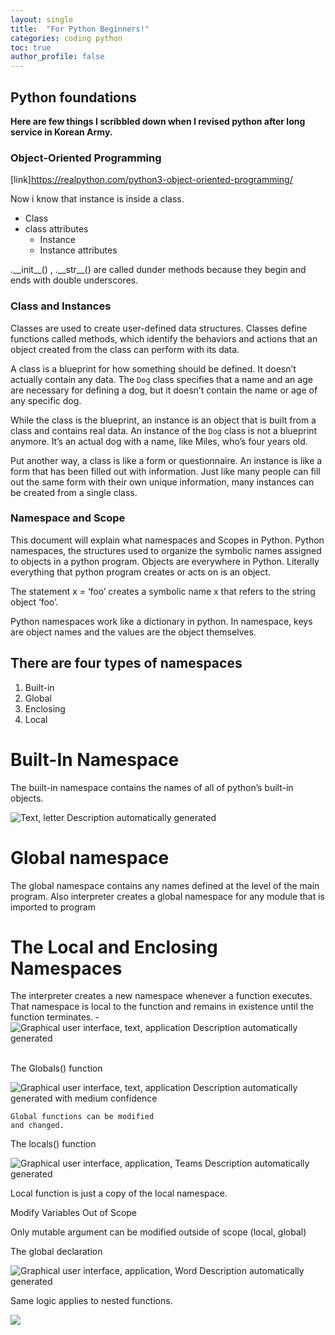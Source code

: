 ```yaml
---
layout: single
title:  "For Python Beginners!"
categories: coding python
toc: true
author_profile: false
---
```


## Python foundations</br>
**Here are few things I scribbled down when I revised python after long service in Korean Army.**

### Object-Oriented Programming
[link]<https://realpython.com/python3-object-oriented-programming/>

Now i know that instance is inside a class.

* Class
* class attributes
  * Instance
  * Instance attributes

.\_\_init\_\_() , .\_\_str\_\_() are called dunder methods because they begin and ends with double underscores.

### Class and Instances
Classes are used to create user-defined data structures. Classes define functions called methods, which identify the behaviors and actions that an object created from the class can perform with its data.

A class is a blueprint for how something should be defined. It doesn’t actually contain any data. The `Dog` class specifies that a name and an age are necessary for defining a dog, but it doesn’t contain the name or age of any specific dog.

While the class is the blueprint, an instance is an object that is built from a class and contains real data. An instance of the `Dog` class is not a blueprint anymore. It’s an actual dog with a name, like Miles, who’s four years old.

Put another way, a class is like a form or questionnaire. An instance is like a form that has been filled out with information. Just like many people can fill out the same form with their own unique information, many instances can be created from a single class.

### Namespace and Scope
This document will explain what namespaces and Scopes in Python. Python namespaces, the structures used to organize the symbolic names assigned to objects in a python program. Objects are everywhere in Python. Literally everything that python program creates or acts on is an object.

 The statement x = ‘foo’ creates a symbolic name x that refers to the string object ‘foo’.

 Python namespaces work like a dictionary in python. In namespace, keys are object names and the values are the object themselves.

## There are four types of namespaces

1. Built-in
2. Global
3. Enclosing
4. Local

# Built-In Namespace

The built-in namespace contains the names of all of python’s built-in objects. 

![Text, letter Description automatically generated](quiver-image-url/223865DC93228A891B2AF113A5FA809D.png)

# Global namespace

The global namespace contains any names defined at the level of the main program. Also interpreter creates a global namespace for any module that is imported to program

# The Local and Enclosing Namespaces

The interpreter creates a new namespace whenever a function executes. That namespace is local to the function and remains in existence until the function terminates. ­­­­­![Graphical user interface, text, application Description automatically generated](quiver-image-url/50363809D30DEA62BA856C97F97CAD76.png)­­­­­

The Globals() function

![Graphical user interface, text, application Description automatically generated with medium confidence](quiver-image-url/753A8A356D44813A8DB14F43211B91CA.png)

```
Global functions can be modified
and changed.
```

The locals() function

![Graphical user interface, application, Teams Description automatically generated](quiver-image-url/05DA4E8930939B29DA5D04A0D6CC7739.png)

Local function is just a copy of the local namespace.

Modify Variables Out of Scope

Only mutable argument can be modified outside of scope (local, global)

The global declaration

![Graphical user interface, application, Word Description automatically generated](quiver-image-url/14CFA352A8D6B2D7EC7467F2A3AB57E9.png)

Same logic applies to nested functions.

  ![](quiver-image-url/A651653E601C343E1DBB5A7192FC3DC0.jpg)
